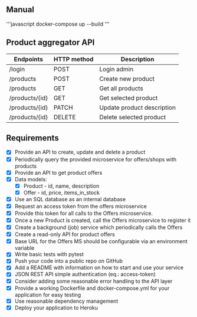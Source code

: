 ## Manual
'''javascript
docker-compose up --build
'''
## Product aggregator API
| Endpoints        | HTTP method | Description                |
|------------------|-------------|----------------------------|
| /login           |POST         | Login admin                |
| /products        |POST         | Create new product         |
| /products        |GET          | Get all products           |
| /products/{id}   |GET          | Get selected product       |
| /products/{id}   |PATCH        | Update product description |
| /products/{id}   |DELETE       | Delete selected product    |

## Requirements 
- [X] Provide an API to create, update and delete a product 
- [X] Periodically query the provided microservice for oﬀers/shops with products 
- [X] Provide an API to get product oﬀers
- [X] Data models:
  - [X] Product - id, name, description
  - [X] Offer - id, price, items_in_stock
- [X] Use an SQL database as an internal database
- [X] Request an access token from the oﬀers microservice
- [X] Provide this token for all calls to the Oﬀers microservice. 
- [X] Once a new Product is created, call the Oﬀers microservice to register it
- [X] Create a background (job) service which periodically calls the Oﬀers 
- [X] Create a read-only API for product oﬀers
- [X] Base URL for the Oﬀers MS should be conﬁgurable via an environment variable
- [X] Write basic tests with pytest 
- [X] Push your code into a public repo on GitHub
- [X] Add a README with information on how to start and use your service 
- [X] JSON REST API simple authentication (eq.: access-token) 
- [X] Consider adding some reasonable error handling to the API layer
- [X] Provide a working Dockerﬁle and docker-compose.yml for your application for easy testing 
- [X] Use reasonable dependency management
- [X] Deploy your application to Heroku